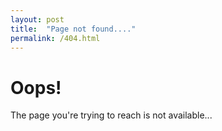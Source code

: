 ```yaml
---
layout: post
title:  "Page not found...."
permalink: /404.html
---
```

# Oops!

The page you're trying to reach is not available... 



















